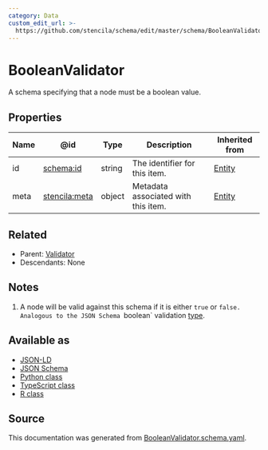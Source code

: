 ```yaml
---
category: Data
custom_edit_url: >-
  https://github.com/stencila/schema/edit/master/schema/BooleanValidator.schema.yaml
---
```


# BooleanValidator

A schema specifying that a node must be a boolean value.

## Properties

| Name | @id                                                   | Type   | Description                         | Inherited from      |
| ---- | ----------------------------------------------------- | ------ | ----------------------------------- | ------------------- |
| id   | [schema:id](https://schema.org/id)                    | string | The identifier for this item.       | [Entity](Entity.md) |
| meta | [stencila:meta](https://schema.stenci.la/meta.jsonld) | object | Metadata associated with this item. | [Entity](Entity.md) |

## Related

-   Parent: [Validator](Validator.md)
-   Descendants: None

## Notes

1.  A node will be valid against this schema if it is either `true` or `false.
    Analogous to the JSON Schema `boolean\` validation [type](https://json-schema.org/draft/2019-09/json-schema-validation.html#rfc.section.6.1.1).

## Available as

-   [JSON-LD](https://schema.stenci.la/BooleanValidator.jsonld)
-   [JSON Schema](https://schema.stenci.la/v1/BooleanValidator.schema.json)
-   [Python class](https://stencila.github.io/schema/py/docs/types.html#schema.types.BooleanValidator)
-   [TypeScript class](https://stencila.github.io/schema/ts/docs/interfaces/booleanvalidator.html)
-   [R class](https://cran.r-project.org/web/packages/stencilaschema/stencilaschema.pdf)

## Source

This documentation was generated from [BooleanValidator.schema.yaml](https://github.com/stencila/schema/blob/master/schema/BooleanValidator.schema.yaml).
